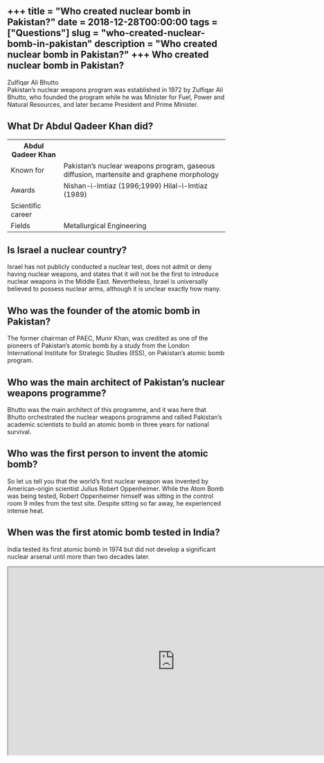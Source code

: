 +++
title = "Who created nuclear bomb in Pakistan?"
date = 2018-12-28T00:00:00
tags = ["Questions"]
slug = "who-created-nuclear-bomb-in-pakistan"
description = "Who created nuclear bomb in Pakistan?"
+++
Who created nuclear bomb in Pakistan?
-------------------------------------

Zulfiqar Ali Bhutto  
Pakistan’s nuclear weapons program was established in 1972 by Zulfiqar Ali Bhutto, who founded the program while he was Minister for Fuel, Power and Natural Resources, and later became President and Prime Minister.

What Dr Abdul Qadeer Khan did?
------------------------------

<table><tr><th>Abdul Qadeer Khan</th></tr><tr><td>Known for</td><td>Pakistan’s nuclear weapons program, gaseous diffusion, martensite and graphene morphology</td></tr><tr><td>Awards</td><td>Nishan-i-Imtiaz (1996;1999) Hilal-i-Imtiaz (1989)</td></tr><tr><td>Scientific career</td></tr><tr><td>Fields</td><td>Metallurgical Engineering</td></tr></table>

Is Israel a nuclear country?
----------------------------

Israel has not publicly conducted a nuclear test, does not admit or deny having nuclear weapons, and states that it will not be the first to introduce nuclear weapons in the Middle East. Nevertheless, Israel is universally believed to possess nuclear arms, although it is unclear exactly how many.

Who was the founder of the atomic bomb in Pakistan?
---------------------------------------------------

The former chairman of PAEC, Munir Khan, was credited as one of the pioneers of Pakistan’s atomic bomb by a study from the London International Institute for Strategic Studies (IISS), on Pakistan’s atomic bomb program.

Who was the main architect of Pakistan’s nuclear weapons programme?
-------------------------------------------------------------------

Bhutto was the main architect of this programme, and it was here that Bhutto orchestrated the nuclear weapons programme and rallied Pakistan’s academic scientists to build an atomic bomb in three years for national survival.

Who was the first person to invent the atomic bomb?
---------------------------------------------------

So let us tell you that the world’s first nuclear weapon was invented by American-origin scientist Julius Robert Oppenheimer. While the Atom Bomb was being tested, Robert Oppenheimer himself was sitting in the control room 9 miles from the test site. Despite sitting so far away, he experienced intense heat.

When was the first atomic bomb tested in India?
-----------------------------------------------

India tested its first atomic bomb in 1974 but did not develop a significant nuclear arsenal until more than two decades later.

<iframe allow="accelerometer; autoplay; clipboard-write; encrypted-media; gyroscope; picture-in-picture" allowfullscreen="" class="__youtube_prefs__  epyt-is-override  no-lazyload" data-no-lazy="1" data-origheight="433" data-origwidth="770" data-skipgform_ajax_framebjll="" height="433" id="_ytid_46531" loading="lazy" src="https://www.youtube.com/embed/KNV2h15XUlY?enablejsapi=1&autoplay=0&cc_load_policy=0&cc_lang_pref=&iv_load_policy=1&loop=0&modestbranding=0&rel=1&fs=1&playsinline=0&autohide=2&theme=dark&color=red&controls=1&" title="YouTube player" width="770"></iframe>
